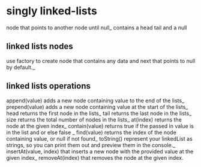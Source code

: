 # singly linked-lists
node that points to another node until null_
contains a head tail and a null  

## linked lists nodes
use factory to create node that contains any data and next that points to null by default._

## linked lists operations
append(value) adds a new node containing value to the end of the lists_
prepend(value) adds a new node containing value at the start of the lists_
head returns the first node in the lists_
tail returns the last node in the lists_
size returns the total number of nodes in the lists_
at(index) returns the node at the given index_
contain(value) returns true if the passed in value is in the list and or else false _
find(value) returns the index of the node containing value, or null if not found_
toString() represent your linkedList as strings, so you can print them out and preview them in the console._
insertAt(value, index) that inserts a new node with the provided value at the given index_
removeAt(index) that removes the node at the given index.

